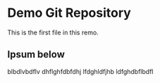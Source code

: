 # Demo Git Repository

This is the first file in this remo.

## Ipsum below

blbdlvbdflv dhflghfdbfdhj lfdghldfjhb ldfghdbflbdfl